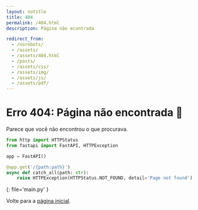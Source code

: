 ```yaml
---
layout: notitle
title: 404
permalink: /404.html
description: Página não econtrada

redirect_from:
  - /norobots/
  - /assets/
  - /assets/404.html
  - /posts/
  - /assets/css/
  - /assets/img/
  - /assets/js/
  - /assets/pdf/
---
```


# Erro 404: Página não encontrada 🥲

Parece que você não encontrou o que procurava.

```python
from http import HTTPStatus
from fastapi import FastAPI, HTTPException

app = FastAPI()

@app.get('/{path:path}')
async def catch_all(path: str):
    raise HTTPException(HTTPStatus.NOT_FOUND, detail='Page not found')
```
{: file='main.py' }

Volte para a [página inicial](/).